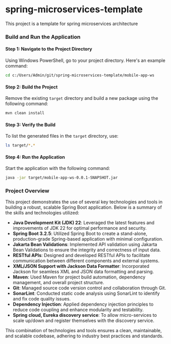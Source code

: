 # spring-microservices-template
This project is a template for spring microservices architecture

### Build and Run the Application

#### Step 1: Navigate to the Project Directory
Using Windows PowerShell, go to your project directory. Here's an example command:

```sh
cd c:/Users/Admin/git/spring-microservices-template/mobile-app-ws
```

#### Step 2: Build the Project
Remove the existing `target` directory and build a new package using the following command:

```sh
mvn clean install
```

#### Step 3: Verify the Build
To list the generated files in the `target` directory, use:

```sh
ls target/*.*
```

#### Step 4: Run the Application
Start the application with the following command:

```sh
java -jar target/mobile-app-ws-0.0.1-SNAPSHOT.jar
```

### Project Overview

This project demonstrates the use of several key technologies and tools in building a robust, scalable Spring Boot application. Below is a summary of the skills and technologies utilized:

- **Java Development Kit (JDK) 22**: Leveraged the latest features and improvements of JDK 22 for optimal performance and security.
- **Spring Boot 3.2.5**: Utilized Spring Boot to create a stand-alone, production-grade Spring-based application with minimal configuration.
- **Jakarta Bean Validations**: Implemented API validation using Jakarta Bean Validations to ensure the integrity and correctness of input data.
- **RESTful APIs**: Designed and developed RESTful APIs to facilitate communication between different components and external systems.
- **XML/JSON Support with Jackson Data Formatter**: Incorporated Jackson for seamless XML and JSON data formatting and parsing.
- **Maven**: Used Maven for project build automation, dependency management, and overall project structure.
- **Git**: Managed source code version control and collaboration through Git.
- **SonarLint**: Conducted static code analysis using SonarLint to identify and fix code quality issues.
- **Dependency Injection**: Applied dependency injection principles to reduce code coupling and enhance modularity and testability.
- **Spring cloud, Eureka discovery service**: To allow micro-services to scale up/down and register themselves with the discovery service.

This combination of technologies and tools ensures a clean, maintainable, and scalable codebase, adhering to industry best practices and standards.